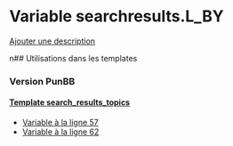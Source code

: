# Variable searchresults.L_BY
[Ajouter une description](https://fa-tvars.appspot.com/searchresults.L_BY)

n## Utilisations dans les templates

### Version PunBB

#### [Template search_results_topics](punbb/search_results_topics.md)
* [Variable à la ligne 57](../punbb/search_results_topics.tpl#L57)
* [Variable à la ligne 62](../punbb/search_results_topics.tpl#L62)